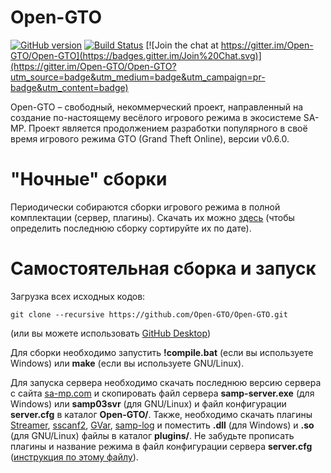 # Open-GTO

[![GitHub version](https://badge.fury.io/gh/Open-GTO%2FOpen-GTO.svg)](http://badge.fury.io/gh/Open-GTO%2FOpen-GTO)
[![Build Status](https://travis-ci.org/Open-GTO/Open-GTO.svg?branch=master)](https://travis-ci.org/Open-GTO/Open-GTO)
[![Join the chat at https://gitter.im/Open-GTO/Open-GTO](https://badges.gitter.im/Join%20Chat.svg)](https://gitter.im/Open-GTO/Open-GTO?utm_source=badge&utm_medium=badge&utm_campaign=pr-badge&utm_content=badge)

Open-GTO – свободный, некоммерческий проект, направленный на создание по-настоящему весёлого игрового режима в экосистеме SA-MP. Проект является продолжением разработки популярного в своё время игрового режима GTO (Grand Theft Online), версии v0.6.0.

# "Ночные" сборки

Периодически собираются сборки игрового режима в полной комплектации (сервер, плагины). Скачать их можно [здесь](https://mega.nz/#F!5IB0RDIB!CiFTx7NlF8mgyXckI76aJw) (чтобы определить последнюю сборку сортируйте их по дате).

# Самостоятельная сборка и запуск

Загрузка всех исходных кодов:
```
git clone --recursive https://github.com/Open-GTO/Open-GTO.git
```
(или вы можете использовать [GitHub Desktop](https://desktop.github.com/))

Для сборки необходимо запустить **!compile.bat** (если вы используете Windows) или **make** (если вы используете GNU/Linux).

Для запуска сервера необходимо скачать последнюю версию сервера с сайта [sa-mp.com](http://sa-mp.com/download.php) и скопировать файл сервера **samp-server.exe** (для Windows) или **samp03svr** (для GNU/Linux) и файл конфигурации **server.cfg** в каталог **Open-GTO/**. Также, необходимо скачать плагины [Streamer](https://github.com/samp-incognito/samp-streamer-plugin/releases), [sscanf2](http://forum.sa-mp.com/showthread.php?t=570927), [GVar](https://github.com/samp-incognito/samp-gvar-plugin/releases), [samp-log](https://github.com/maddinat0r/samp-log/releases) и поместить **.dll** (для Windows) и **.so** (для GNU/Linux) файлы в каталог **plugins/**. Не забудьте прописать плагины и название режима в файл конфигурации сервера **server.cfg** ([инструкция по этому файлу](http://wiki.sa-mp.com/wiki/Server.cfg)).
